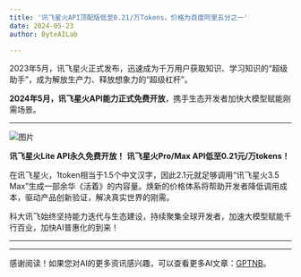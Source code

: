 ```yaml
---
title: '讯飞星火API顶配版低至0.21/万Tokens，价格为百度阿里五分之一'
date: 2024-05-23
author: ByteAILab

---
```


2023年5月，讯飞星火正式发布，迅速成为千万用户获取知识、学习知识的“超级助手”，成为解放生产力、释放想象力的“超级杠杆”。

**2024年5月，讯飞星火API能力正式免费开放**，携手生态开发者加快大模型赋能刚需场景。

---


![图片](https://mmbiz.qpic.cn/mmbiz_png/yIlOM8wE3S6ic5x4j6gaGPgibiaenMKQssViaAq4EhmJhXVBeUUouDmo54wcgOgvnlUJM1IkdB84UMkz2HW4F9ibDvA/640?wx_fmt=png&from=appmsg)

**讯飞星火Lite API永久免费开放！**
**讯飞星火Pro/Max API低至0.21元/万tokens！**

在讯飞星火，1token相当于1.5个中文汉字，因此2.1元就足够调用“讯飞星火3.5 Max”生成一部余华《活着》的内容量。焕新的价格体系将帮助开发者降低调用成本，驱动产品创新验证，解决真实世界的刚需。

科大讯飞始终坚持能力迭代与生态建设，持续聚集全球开发者，加速大模型赋能千行百业，加快AI普惠化的到来！


---
---
感谢阅读！如果您对AI的更多资讯感兴趣，可以查看更多AI文章：[GPTNB](https://gptnb.com)。